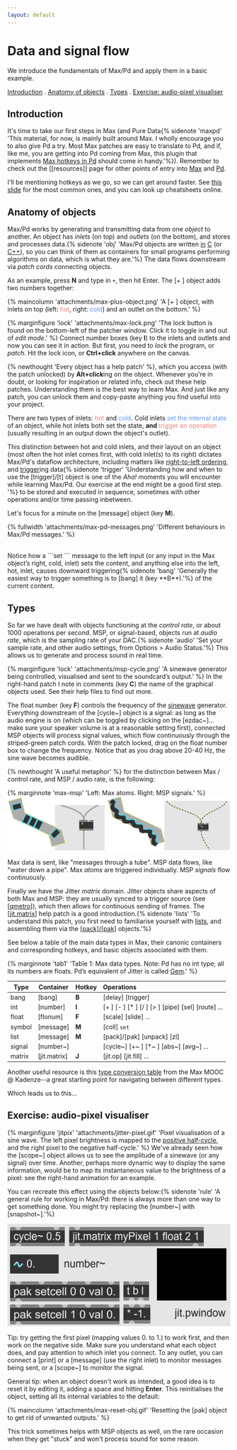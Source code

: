 ```yaml
---
layout: default
---
```


# Data and signal flow<!-- omit in toc -->

We introduce the fundamentals of Max/Pd and apply them in a basic example.

[Introduction](#introduction) . [Anatomy of objects](#anatomy-of-objects) . [Types](#types) . [Exercise: audio-pixel visualiser](#exercise-audio-pixel-visualiser)

## Introduction

It's time to take our first steps in Max (and Pure Data{% sidenote 'maxpd' 'This material, for now, is mainly built around Max. I wholly encourage you to also give Pd a try. Most Max patches are easy to translate to Pd, and if, like me, you are getting into Pd coming from Max, this plugin that implements [Max hotkeys in Pd](https://github.com/RVirmoors/maxhotkey-pd) should come in handy.'%}). Remember to check out the [[resources]] page for other points of entry into [Max](resources#max) and [Pd](resources#pd).

I'll be mentioning hotkeys as we go, so we can get around faster. See [this slide](slides/02-05-types-flow#3) for the most common ones, and you can look up cheatsheets online.

## Anatomy of objects

Max/Pd works by generating and transmitting data from one *object* to another. An object has *inlets* (on top) and *outlets* (on the bottom), and stores and processes data.{% sidenote 'obj' 'Max/Pd objects are written [in](https://github.com/Cycling74/max-sdk) [C](https://github.com/pure-data/externals-howto) (or [C++](https://github.com/Cycling74/min-devkit)), so you can think of them as containers for small programs performing algorithms on data, which is what they are.'%} The data flows downstream via *patch cords* connecting objects.

As an example, press **N** and type in ```+```, then hit Enter. The [+ ] object adds two numbers together:

{% maincolumn 'attachments/max-plus-object.png' 'A [+ ] object, with inlets on top (left: <span style="color:lightcoral">hot</span>, right: <span style="color:cornflowerblue">cold</span>) and an outlet on the bottom.' %}

{% marginfigure 'lock' 'attachments/max-lock.png' 'The lock button is found on the bottom-left of the patcher window. Click it to toggle in and out of *edit mode*.' %}
Connect number boxes (key **I**) to the inlets and outlets and now you can see it in action. But first, you need to *lock* the program, or *patch*. Hit the lock icon, or **Ctrl+click** anywhere on the canvas.

{% newthought 'Every object has a help patch' %}, which you access (with the patch unlocked) by **Alt+click**ing on the object. Whenever you're in doubt, or looking for inspiration or related info, check out these help patches. Understanding them is the best way to learn Max. And just like any patch, you can unlock them and copy-paste anything you find useful into your project.

There are two types of inlets: <span style="color:lightcoral">hot</span> and <span style="color:cornflowerblue">cold</span>. Cold inlets <span style="color:cornflowerblue">set the internal state</span> of an object, while hot inlets both set the state, **and** <span style="color:lightcoral">trigger an operation</span> (usually resulting in an output down the object's outlet).

This distinction between hot and cold inlets, and their layout on an object (most often the hot inlet comes first, with cold inlet(s) to its right) dictates Max/Pd's dataflow architecture, including matters like [right-to-left ordering](https://docs.cycling74.com/max8/tutorials/basicchapter05), and [trigger](https://docs.cycling74.com/max8/refpages/trigger)ing data{% sidenote 'trigger' 'Understanding how and when to use the [trigger]/[t] object is one of the *Aha!* moments you will encounter while learning Max/Pd. Our exercise at the end might be a good first step. '%} to be stored and executed in sequence, sometimes with other operations and/or time passing inbetween.

Let's focus for a minute on the [message] object (key **M**).

{% fullwidth 'attachments/max-pd-messages.png' 'Different behaviours in Max/Pd messages.' %}

<br/>
Notice how a ```set ``` message to the left input (or any input in the Max object’s right, cold, inlet) sets the content, and anything else into the left, hot, inlet, causes downward triggering{% sidenote 'bang' 'Generally the easiest way to trigger something is to [bang] it (key **B**).'%} of the current content.

## Types

So far we have dealt with objects functioning at the *control rate*, or about 1000 operations per second. MSP, or signal-based, objects run at *audio rate*, which is the sampling rate of your DAC.{% sidenote 'audio' 'Set your sample rate, and other audio settings, from Options > Audio Status.'%} This allows us to generate and process sound in real time. 

{% marginfigure 'lock' 'attachments/msp-cycle.png' 'A sinewave generator being controlled, visualised and sent to the soundcard’s output.' %}
In the right-hand patch I note in comments (key **C**) the name of the graphical objects used. See their help files to find out more.

The float number (key **F**) controls the frequency of the [sinewave](https://en.wikipedia.org/wiki/Sine_wave) generator. Everything downstream of the [cycle~] object is a signal: as long as the audio engine is on (which can be toggled by clicking on the [ezdac~]... make sure your speaker volume is at a reasonable setting first), connected MSP objects will process signal values, which flow continuously through the striped-green patch cords. With the patch locked, drag on the float number box to change the frequency. Notice that as you drag above 20-40 Hz, the sine wave becomes audible.

{% newthought 'A useful metaphor' %} for the distinction between Max / control rate, and MSP / audio rate, is the following:

{% marginnote 'max-msp' 'Left: Max atoms. Right: MSP signals.' %}
<img style="width:44%"  src="attachments/max-tube.png">
<img style="width:55%"  src="attachments/msp-pipe.png">

Max data is sent, like "messages through a tube". MSP data flows, like "water down a pipe". Max *atoms* are triggered individually. MSP *signals* flow continuously.

Finally we have the Jitter *matrix* domain. Jitter objects share aspects of both Max and MSP: they are usually synced to a trigger source (see [[qmetro](https://docs.cycling74.com/max8/refpages/qmetro)]), which then allows for continuous sending of frames. The [[jit.matrix](https://docs.cycling74.com/max8/refpages/jit.matrix)] help patch is a good introduction.{% sidenote 'lists' 'To understand this patch, you first need to familiarise yourself with [lists](https://docs.cycling74.com/max8/tutorials/basicchapter03), and assembling them via the [[pack]/[pak]](https://docs.cycling74.com/max8/refpages/pac) objects.'%}

See below a table of the main data types in Max, their canonic containers and corresponding hotkeys, and basic objects associated with them.

{% marginnote 'tab1' 'Table 1: Max data types. Note: Pd has no int type; all its numbers are floats. Pd’s equivalent of Jitter is called [Gem](https://puredata.info/downloads/gem/).' %}

| Type | Container | Hotkey | Operations |
|---|---|-|:---|
|bang|[bang]|**B**|[delay] [trigger]|
|int|[number]|**I**| [+ ] [- ] [* ] [/ ] [> ] [pipe] [sel] [route] ... |
|float|[flonum]|**F**| [scale] [slide] ... |
|symbol|[message]|**M**| [coll] ```set ``` |
|list|[message]|**M**| [pack]/[pak] [unpack] [zl] |
|signal|[number~]| | [cycle~] [+~ ] [*~ ] [abs~] [avg~] ... |
|matrix|[jit.matrix]| **J** | [jit.op] [jit.fill] ... | 

Another useful resource is this [type conversion table](https://www.kadenze.com/courses/programming-max-structuring-interactive-software-for-digital-arts-i/resources/1777) from the Max MOOC @ Kadenze--a great starting point for navigating between different types. 

Which leads us to this...

## Exercise: audio-pixel visualiser

{% marginfigure 'jitpix' 'attachments/jitter-pixel.gif' 'Pixel visualisation of a sine wave. The left pixel brightness is mapped to the [positive half-cycle](https://www.electronics-tutorials.ws/wp-content/uploads/2018/05/waveforms-tim1.gif), and the right pixel to the negative half-cycle.' %}
We've already seen how the [scope~] object allows us to see the amplitude of a sinewave (or any signal) over time. Another, perhaps more dynamic way to display the same information, would be to map its instantaneous value to the brightness of a pixel: see the right-hand animation for an example.

You can recreate this effect using the objects below:{% sidenote 'rule' 'A general rule for working in Max/Pd: there is always more than one way to get something done. You might try replacing the [number~] with [snapshot~].'%}

![](attachments/msp-jit-objects.png)

Tip: try getting the first pixel (mapping values 0. to 1.) to work first, and then work on the negative side. Make sure you understand what each object does, and pay attention to which inlet you connect. To any outlet, you can connect a [print] or a [message] (use the right inlet) to monitor messages being sent, or a [scope~] to monitor the signal.

General tip: when an object doesn't work as intended, a good idea is to reset it by editing it, adding a space and hitting **Enter**. This reinitialises the object, setting all its internal variables to the default:

{% maincolumn 'attachments/max-reset-obj.gif' 'Resetting the [pak] object to get rid of unwanted outputs.' %}

This trick sometimes helps with MSP objects as well, on the rare occasion when they get "stuck" and won't process sound for some reason.


